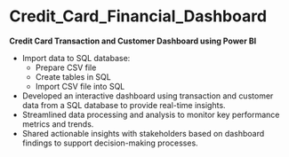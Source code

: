 # Credit_Card_Financial_Dashboard

**Credit Card Transaction and Customer Dashboard using Power BI**

- Import data to SQL database:
  - Prepare CSV file
  - Create tables in SQL
  - Import CSV file into SQL
- Developed an interactive dashboard using transaction and customer data from a SQL database to provide real-time insights.
- Streamlined data processing and analysis to monitor key performance metrics and trends.
- Shared actionable insights with stakeholders based on dashboard findings to support decision-making processes.

